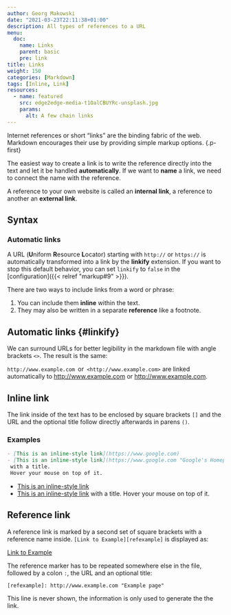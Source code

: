 ```yaml
---
author: Georg Makowski
date: "2021-03-23T22:11:38+01:00"
description: All types of references to a URL
menu:
  doc:
    name: Links
    parent: basic
    pre: link
title: Links
weight: 150
categories: [Markdown]
tags: [Inline, Link]
resources: 
  - name: featured
    src: edge2edge-media-t1OalCBUYRc-unsplash.jpg
    params:
      alt: A few chain links
---
```


Internet references or short “links” are the binding fabric of the web. Markdown encourages their use by providing simple markup options.
{.p-first} <!--more-->

The easiest way to create a link is to write the reference directly into the text and let it be handled **automatically**. If we want to **name** a link, we need to connect the name with the reference.

A reference to your own website is called an **internal link**, a reference to another an **external link**.

## Syntax

### Automatic links

A URL (**U**niform **R**esource **L**ocator) starting with `http://` or `https://` is automatically transformed into a link by the **linkify** extension. If you want to stop this default behavior, you can set `linkify` to `false` in the [configuration]({{< relref "markup#9" >}}).  

There are two ways to include links from a word or phrase:

1. You can include them **inline** within the text.
2. They may also be written in a separate **reference** like a footnote.

## Automatic links {#linkify}

We can surround URLs for better legibility in the markdown file
with angle brackets `<>`. The result is the same:

`http://www.example.com`&ensp;or&ensp;`<http://www.example.com>`
are linked automatically to
<http://www.example.com> or <http://www.example.com>.

## Inline link

The link inside of the text has to be enclosed by square brackets `[]` and the
URL and the optional title follow directly afterwards in parens `()`.

### Examples

```md
- [This is an inline-style link](https://www.google.com)
- [This is an inline-style link](https://www.google.com "Google's Homepage")
 with a title.
 Hover your mouse on top of it.
```

- [This is an inline-style link](https://www.google.com)
- [This is an inline-style link](https://www.google.com "Google's Homepage") with a title.
Hover your mouse on top of it.

## Reference link

A reference link is marked by a second set of square brackets with a reference name inside. `[Link to Example][refexample]` is displayed as:

[Link to Example][refexample]

The reference marker has to be repeated somewhere else in the file, followed by a colon `:`, the URL and an optional title:

`[refexample]: http://www.example.com "Example page"`

This line is never shown, the information is only used to generate the the link.

[refexample]: http://www.example.com "Universal example page"

